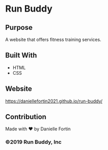 # Run Buddy

## Purpose
A website that offers fitness training services.

## Built With
* HTML
* CSS

## Website
https://daniellefortin2021.github.io/run-buddy/

## Contribution
Made with ❤️ by Danielle Fortin

### ©️2019 Run Buddy, Inc 
